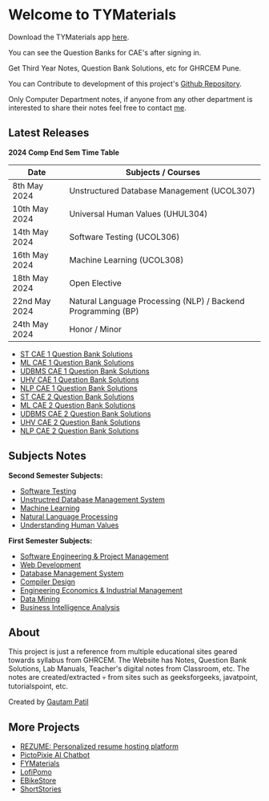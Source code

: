 # Welcome to TYMaterials


Download the TYMaterials app [here](https://bzbf.short.gy/TYMaterials).

You can see the Question Banks for CAE's after signing in.

Get Third Year Notes, Question Bank Solutions, etc for GHRCEM Pune.

You can Contribute to development of this project's [Github Repository](https://github.com/GautamPatil1/EduMaterials).

Only Computer Department notes, if anyone from any other department is interested to share their notes feel free to contact [me](mailto:gautam.patil.cs@ghrcem.raisoni.net).

## Latest Releases

**2024 Comp End Sem Time Table**

| Date         | Subjects / Courses                                             |
|--------------|-------------------------------------------------------------|
| 8th May 2024 | Unstructured Database Management (UCOL307)                   |
| 10th May 2024| Universal Human Values (UHUL304)                             |
| 14th May 2024| Software Testing (UCOL306)                                   |
| 16th May 2024| Machine Learning (UCOL308)                                   |
| 18th May 2024| Open Elective                                                 |
| 22nd May 2024| Natural Language Processing (NLP) / Backend Programming (BP)  |
| 24th May 2024| Honor / Minor                                                 |


- [ST CAE 1 Question Bank Solutions](/ST/ST-CAE-1-Question-Bank)
- [ML CAE 1 Question Bank Solutions](/ML/ML-CAE-1-Question-Bank)
- [UDBMS CAE 1 Question Bank Solutions](/UDBMS/UDBMS-CAE-1-Question-Bank)
- [UHV CAE 1 Question Bank Solutions](/UHV/UHV-CAE-1-Question-Bank)
- [NLP CAE 1 Question Bank Solutions](/NLP/NLP-CAE-1-Question-Bank)
- [ST CAE 2 Question Bank Solutions](/ST/ST-CAE-2-Question-Bank)
- [ML CAE 2 Question Bank Solutions](/ML/ML-CAE-2-Question-Bank)
- [UDBMS CAE 2 Question Bank Solutions](/UDBMS/UDBMS-CAE-2-Question-Bank)
- [UHV CAE 2 Question Bank Solutions](/UHV/UHV-CAE-2-Question-Bank)
- [NLP CAE 2 Question Bank Solutions](/NLP/NLP-CAE-2-Question-Bank)

## Subjects Notes

**Second Semester Subjects:**

- [Software Testing](ST/)
- [Unstructred Database Management System](UDBMS/)
- [Machine Learning](ML/)
- [Natural Language Processing](NLP/)
- [Understanding Human Values](UHV/)

**First Semester Subjects:**

- [Software Engineering & Project Management](sepm/)
- [Web Development](WD/)
- [Database Management System](dbms/)
- [Compiler Design](cd/index.md)
- [Engineering Economics & Industrial Management](eeim/)
- [Data Mining](DM/)
- [Business Intelligence Analysis](BIA/)

## About

This project is just a reference from multiple educational sites geared towards syllabus from GHRCEM.
The Website has Notes, Question Bank Solutions, Lab Manuals, Teacher's digital notes from Classroom, etc. The notes are created/extracted :skull: from sites such as geeksforgeeks, javatpoint, tutorialspoint, etc.

Created by [Gautam Patil](https://gautampatil.tech)

## More Projects

- [REZUME: Personalized resume hosting platform](https://rezume.live)
- [PictoPixie AI Chatbot](https://gautampatil1.github.io/pictopixie/)
- [FYMaterials](https://fymaterials.live)
- [LofiPomo](https://lofipomo.gautampatil.tech)
- [EBikeStore](https://ebikestore.tech)
- [ShortStories](https://short-stories-webapp.vercel.app/)
